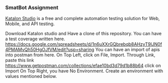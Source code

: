 ### SmatBot Assignment
[Katalon Studio](https://www.katalon.com) is a free and complete automation testing solution for Web, Mobile, and API testing.
 
Download Katalon studio and Have a clone of this repository.
You can have a test coverage written here.
https://docs.google.com/spreadsheets/d/1n6uXXrGQbrebqb8AHzyT9lJN0f4PMAMvQh50HgOJfVM/edit?usp=sharing
You can have an import of apis into postman from here.
On Top Left, click on File, Import.
Through Link, paste this link
https://www.getpostman.com/collections/efae10bd3d79d1b88b64
 click on Import
On Top Right, you have No Environment.
Create an environment with values mentioned below.
